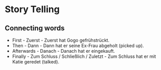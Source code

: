 # Story Telling

## Connecting words

- First - Zuerst - Zuerst hat Gogo gefrühstrückt.
- Then - Dann - Dann hat er seine Ex-Frau abgeholt (picked up).
- Afterwards - Danach - Danach hat er eingekauft.
- Finally - Zum Schluss / Schließlich / Zuletzt - Zum Schluss hat er mit Katie geredet (talked).
